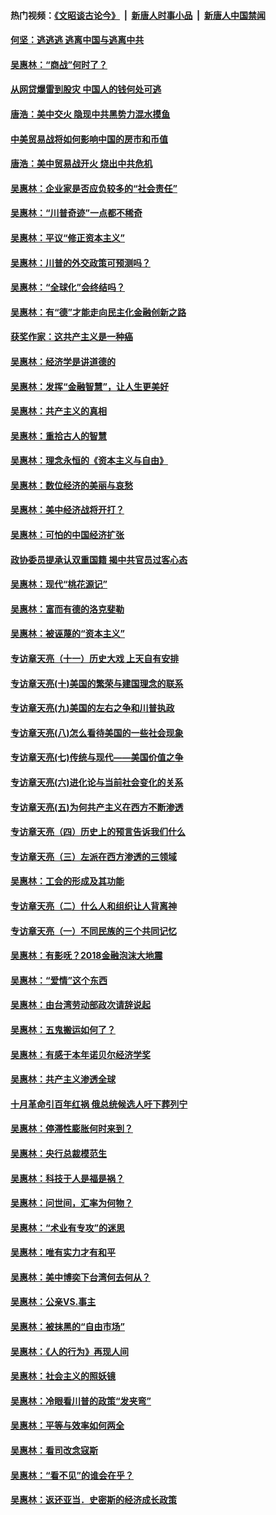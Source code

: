 #### 热门视频：[《文昭谈古论今》](https://github.com/gfw-breaker/wenzhao/blob/master/README.md?t=10151128) &nbsp;|&nbsp; [新唐人时事小品](https://github.com/gfw-breaker/ntdtv-comedy/blob/master/README.md?t=10151128) &nbsp;|&nbsp; [新唐人中国禁闻](https://github.com/gfw-breaker/ntdtv-news/blob/master/README.md?t=10151128)

#### [何坚：逃逃逃 逃离中国与逃离中共](../pages/nsc423/n10592891.md?t=10151128) 

#### [吴惠林：“商战”何时了？](../pages/nsc423/n10573558.md?t=10151128) 

#### [从网贷爆雷到股灾 中国人的钱何处可逃](../pages/nsc423/n10572800.md?t=10151128) 

#### [唐浩：美中交火 隐现中共黑势力混水摸鱼](../pages/nsc423/n10544040.md?t=10151128) 

#### [中美贸易战将如何影响中国的房市和币值](../pages/nsc423/n10543697.md?t=10151128) 

#### [唐浩：美中贸易战开火 烧出中共危机](../pages/nsc423/n10540126.md?t=10151128) 

#### [吴惠林：企业家是否应负较多的“社会责任”](../pages/nsc423/n10535022.md?t=10151128) 

#### [吴惠林：“川普奇迹”一点都不稀奇](../pages/nsc423/n10512808.md?t=10151128) 

#### [吴惠林：平议“修正资本主义”](../pages/nsc423/n10495724.md?t=10151128) 

#### [吴惠林：川普的外交政策可预测吗？](../pages/nsc423/n10462387.md?t=10151128) 

#### [吴惠林：“全球化”会终结吗？](../pages/nsc423/n10452838.md?t=10151128) 

#### [吴惠林：有“德”才能走向民主化金融创新之路](../pages/nsc423/n10432292.md?t=10151128) 

#### [获奖作家：这共产主义是一种癌](../pages/nsc423/n10431541.md?t=10151128) 

#### [吴惠林：经济学是讲道德的](../pages/nsc423/n10398014.md?t=10151128) 

#### [吴惠林：发挥“金融智慧”，让人生更美好](../pages/nsc423/n10375019.md?t=10151128) 

#### [吴惠林：共产主义的真相](../pages/nsc423/n10351394.md?t=10151128) 

#### [吴惠林：重拾古人的智慧](../pages/nsc423/n10337691.md?t=10151128) 

#### [吴惠林：理念永恒的《资本主义与自由》](../pages/nsc423/n10316274.md?t=10151128) 

#### [吴惠林：数位经济的美丽与哀愁](../pages/nsc423/n10292946.md?t=10151128) 

#### [吴惠林：美中经济战将开打？](../pages/nsc423/n10258825.md?t=10151128) 

#### [吴惠林：可怕的中国经济扩张](../pages/nsc423/n10219147.md?t=10151128) 

#### [政协委员提承认双重国籍 揭中共官员过客心态](../pages/nsc423/n10208809.md?t=10151128) 

#### [吴惠林：现代“桃花源记”](../pages/nsc423/n10185234.md?t=10151128) 

#### [吴惠林：富而有德的洛克斐勒](../pages/nsc423/n10142264.md?t=10151128) 

#### [吴惠林：被诬蔑的“资本主义”](../pages/nsc423/n10124816.md?t=10151128) 

#### [专访章天亮（十一）历史大戏 上天自有安排](../pages/nsc423/n10094905.md?t=10151128) 

#### [专访章天亮(十)美国的繁荣与建国理念的联系](../pages/nsc423/n10094899.md?t=10151128) 

#### [专访章天亮(九)美国的左右之争和川普执政](../pages/nsc423/n10094889.md?t=10151128) 

#### [专访章天亮(八)怎么看待美国的一些社会现象](../pages/nsc423/n10094857.md?t=10151128) 

#### [专访章天亮(七)传统与现代——美国价值之争](../pages/nsc423/n10093140.md?t=10151128) 

#### [专访章天亮(六)进化论与当前社会变化的关系](../pages/nsc423/n10092036.md?t=10151128) 

#### [专访章天亮(五)为何共产主义在西方不断渗透](../pages/nsc423/n10083620.md?t=10151128) 

#### [专访章天亮（四）历史上的预言告诉我们什么](../pages/nsc423/n10083606.md?t=10151128) 

#### [专访章天亮（三）左派在西方渗透的三领域](../pages/nsc423/n10081115.md?t=10151128) 

#### [吴惠林：工会的形成及其功能](../pages/nsc423/n10080633.md?t=10151128) 

#### [专访章天亮（二）什么人和组织让人背离神](../pages/nsc423/n10076637.md?t=10151128) 

#### [专访章天亮（一）不同民族的三个共同记忆](../pages/nsc423/n10074188.md?t=10151128) 

#### [吴惠林：有影呒？2018金融泡沫大地震](../pages/nsc423/n10040534.md?t=10151128) 

#### [吴惠林：“爱情”这个东西](../pages/nsc423/n10019423.md?t=10151128) 

#### [吴惠林：由台湾劳动部政次请辞说起](../pages/nsc423/n9979679.md?t=10151128) 

#### [吴惠林：五鬼搬运如何了？](../pages/nsc423/n9925338.md?t=10151128) 

#### [吴惠林：有感于本年诺贝尔经济学奖](../pages/nsc423/n9871883.md?t=10151128) 

#### [吴惠林：共产主义渗透全球](../pages/nsc423/n9812748.md?t=10151128) 

#### [十月革命引百年红祸 俄总统候选人吁下葬列宁](../pages/nsc423/n9810182.md?t=10151128) 

#### [吴惠林：停滞性膨胀何时来到？](../pages/nsc423/n9764136.md?t=10151128) 

#### [吴惠林：央行总裁模范生](../pages/nsc423/n9728134.md?t=10151128) 

#### [吴惠林：科技于人是福是祸？](../pages/nsc423/n9672982.md?t=10151128) 

#### [吴惠林：问世间，汇率为何物？](../pages/nsc423/n9621788.md?t=10151128) 

#### [吴惠林：“术业有专攻”的迷思](../pages/nsc423/n9580363.md?t=10151128) 

#### [吴惠林：唯有实力才有和平](../pages/nsc423/n9529599.md?t=10151128) 

#### [吴惠林：美中博奕下台湾何去何从？](../pages/nsc423/n9483598.md?t=10151128) 

#### [吴惠林：公亲VS.事主](../pages/nsc423/n9425637.md?t=10151128) 

#### [吴惠林：被抹黑的“自由市场”](../pages/nsc423/n9351545.md?t=10151128) 

#### [吴惠林：《人的行为》再现人间](../pages/nsc423/n9296339.md?t=10151128) 

#### [吴惠林：社会主义的照妖镜](../pages/nsc423/n9243460.md?t=10151128) 

#### [吴惠林：冷眼看川普的政策“发夹弯”](../pages/nsc423/n9120684.md?t=10151128) 

#### [吴惠林：平等与效率如何两全](../pages/nsc423/n9075430.md?t=10151128) 

#### [吴惠林：看司改念寇斯](../pages/nsc423/n9024915.md?t=10151128) 

#### [吴惠林：“看不见”的谁会在乎？](../pages/nsc423/n8977488.md?t=10151128) 

#### [吴惠林：返还亚当．史密斯的经济成长政策](../pages/nsc423/n8931896.md?t=10151128) 

